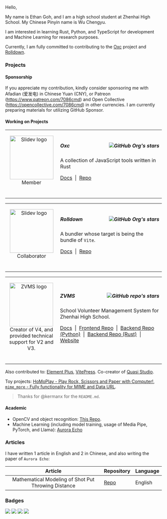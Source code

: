Hello,

My name is Ethan Goh, and I am a high school student at Zhenhai High School. My Chinese Pinyin name is Wu Chengyu.

I am interested in learning Rust, Python, and TypeScript for development and Machine Learning for research purposes.

Currently, I am fully committed to contributing to the [Oxc](https://github.com/oxc-project/oxc) project and [Rolldown](https://github.com/rolldown/rolldown).

### Projects

#### Sponsorship

If you appreciate my contribution, kindly consider sponsoring me with Afadian (爱发电) in Chinese Yuan (CNY), or Patreon (https://www.patreon.com/7086cmd) and Open Collective (https://opencollective.com/7086cmd) in other currencies. I am currently preparing materials for utilizing GitHub Sponsor.

#### Working on Projects


<table><tbody><tr>
<td align="middle" width="170px">

<a href="https://github.com/oxc-project/oxc"><img alt="Slidev logo" src="https://cdn.jsdelivr.net/gh/oxc-project/oxc-assets/round-bubbles.png" width="140"></a><br/>
Member

<br/>

</td>
<td align="left" width="630px">

##### Oxc <img align="right" src="https://img.shields.io/github/stars/oxc-project/oxc?style=flat-square&color=gold" alt="GitHub Org's stars" title="GitHub org's stars">

A collection of JavaScript tools written in Rust

[Docs](https://oxc.rs/) &nbsp;|&nbsp; [Repo](https://github.com/oxc-project/oxc)

<br/>

</td>
</tr></tbody></table>



<!----------------------->


<table><tbody><tr>
<td align="middle" width="170px">

<a href="https://github.com/rolldown/rolldown"><img alt="Slidev logo" src="https://rolldown.rs/rolldown-round.svg" width="140"></a><br/>
Collaborator

<br/>

</td>
<td align="left" width="630px">

##### Rolldown <img align="right" src="https://img.shields.io/github/stars/rolldown?style=flat-square&color=gold" alt="GitHub Org's stars" title="GitHub org's stars">

A bundler whose target is being the bundle of `Vite`.

[Docs](https://rolldown.rs/) &nbsp;|&nbsp; [Repo](https://github.com/rolldown/rolldown)

<br/>

</td>
</tr></tbody></table>



<!----------------------->

<table><tbody><tr>
<td align="middle" width="170px">

<a href="https://github.com/zvms"><img alt="ZVMS logo" src="https://v4.zvms.site/favicon.ico" width="140"></a><br/>
Creator of V4, and provided technical support for V2 and V3.

<br/>

</td>
<td align="left" width="630px">

##### ZVMS <img align="right" src="https://img.shields.io/github/stars/zvms/zvms4-frontend?style=flat-square&color=gold" alt="GitHub repo's stars" title="GitHub repo's stars">

School Volunteer Management System for Zhenhai High School.

[Docs](https://docs.zvms.site/) &nbsp;|&nbsp; [Frontend Repo](https://github.com/zvms/zvms4-frontend) &nbsp;|&nbsp; [Backend Repo (Python)](https://github.com/zvms/zvms4-backend-python) &nbsp;|&nbsp; [Backend Repo (Rust)](https://github.com/zvms/zvms4-backend-rust) &nbsp;|&nbsp; [Website](https://v4.zvms.site/)

<br/>

</td>
</tr></tbody></table>

Also contributed to: [Element Plus](https://github.com/element-plus/element-plus), [VitePress](https://github.com/vuejs/vitepress). Co-creator of [Quasi Studio](https://github.com/Quasi-Studio).

Toy projects: [HoMoPlay - Play Rock, Scissors and Paper with Computer!](https://github.com/7086cmd/HoMoPlay), [`mime_more` - Fully functionality for MIME and Data URL](https://github.com/7086cmd/mime_more).

> Thanks for @kermanx for the `README.md`.

#### Academic

- OpenCV and object recognition: [This Repo](https://github.com/A3-SZInnoX-2024/localization).
- Machine Learning (including model training, usage of Media Pipe, PyTorch, and Llama): [Aurora Echo](https://github.com/zzteam-rccup/aurora-echo)

### Articles

I have written 1 article in English and 2 in Chinese, and also writing the paper of `Aurora Echo`:

| Article | Repository | Language |
| :---: | --- | :-- |
| Mathematical Modeling of Shot Put Throwing Distance | [Repo](https://github.com/7086cmd/shot-put-essay/) | English |

### Badges

<a href="mailto:7086cmd@gmail.com"><img src="https://img.shields.io/badge/-7086cmd@gmail.com-168de2?style=flat-square&logo=mail.ru&logoColor=white"/></a>
<a href="https://discord.com/users/1132827838987386919"><img src="https://img.shields.io/badge/-7086cmd-5662f6?style=flat-square&logo=discord&logoColor=white"/></a>
<a href="https://x.com/@7086cmd"><img src="https://img.shields.io/badge/-7086cmd_-333333?style=flat-square&logo=x&logoColor=white"/></a>
<a href="https://space.bilibili.com/411617788"><img src="https://img.shields.io/badge/-@_7086cmd-00a1d6?style=flat-square&logo=bilibili&logoColor=white"/></a>
